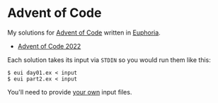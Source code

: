 # Advent of Code

My solutions for [Advent of Code](https://adventofcode.com/) written in [Euphoria](https://github.com/OpenEuphoria/euphoria).

* [Advent of Code 2022](2022/)

Each solution takes its input via `STDIN` so you would run them like this:

    $ eui day01.ex < input
	$ eui part2.ex < input

You'll need to provide [your own](https://adventofcode.com/2022/auth/login) input files.
